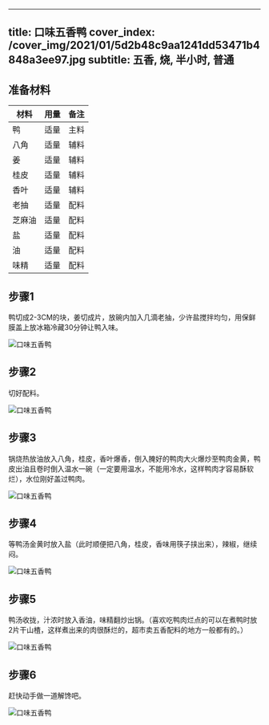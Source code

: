 
---
title: 口味五香鸭
cover_index: /cover_img/2021/01/5d2b48c9aa1241dd53471b4848a3ee97.jpg
subtitle: 五香, 烧, 半小时, 普通
---

## 准备材料

| 材料     | 用量 | 备注|
| ------- | ----- | --- |
| 鸭 | 适量| 主料 |
| 八角 | 适量| 辅料 |
| 姜 | 适量| 辅料 |
| 桂皮 | 适量| 辅料 |
| 香叶 | 适量| 辅料 |
| 老抽 | 适量| 配料 |
| 芝麻油 | 适量| 配料 |
| 盐 | 适量| 配料 |
| 油 | 适量| 配料 |
| 味精 | 适量| 配料 |

## 步骤1

鸭切成2-3CM的块，姜切成片，放碗内加入几滴老抽，少许盐搅拌均匀，用保鲜膜盖上放冰箱冷藏30分钟让鸭入味。

![口味五香鸭](https://i8.meishichina.com/attachment/recipe/201010/201010202032100.jpg?x-oss-process=style/p320) 

## 步骤2

切好配料。

![口味五香鸭](https://i8.meishichina.com/attachment/recipe/201010/201010202032405.jpg?x-oss-process=style/p320) 

## 步骤3

锅烧热放油放入八角，桂皮，香叶爆香，倒入腌好的鸭肉大火爆炒至鸭肉金黄，鸭皮出油且卷时倒入温水一碗（一定要用温水，不能用冷水，这样鸭肉才容易酥软烂），水位刚好盖过鸭肉。

![口味五香鸭](https://i8.meishichina.com/attachment/recipe/201010/201010202034117.jpg?x-oss-process=style/p320) 

## 步骤4

等鸭汤金黄时放入盐（此时顺便把八角，桂皮，香味用筷子挟出来），辣椒，继续闷。

![口味五香鸭](https://i8.meishichina.com/attachment/recipe/201010/201010202033535.jpg?x-oss-process=style/p320) 

## 步骤5

鸭汤收拢，汁浓时放入香油，味精翻炒出锅。（喜欢吃鸭肉烂点的可以在煮鸭时放2片干山楂，这样煮出来的肉很酥烂的，超市卖五香配料的地方一般都有的。）

![口味五香鸭](https://i8.meishichina.com/attachment/recipe/201010/201010202034422.jpg?x-oss-process=style/p320) 

## 步骤6

赶快动手做一道解馋吧。

![口味五香鸭](https://i8.meishichina.com/attachment/recipe/201010/201010202035124.jpg?x-oss-process=style/p320) 

